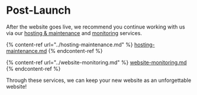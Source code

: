 # Post-Launch

After the website goes live, we recommend you continue working with us via our [hosting & maintenance](https://www.80five.co.uk/services/hosting-maintenance) and [monitoring](https://www.80five.co.uk/services/website-monitoring) services.

{% content-ref url="../hosting-maintenance.md" %}
[hosting-maintenance.md](../hosting-maintenance.md)
{% endcontent-ref %}

{% content-ref url="../website-monitoring.md" %}
[website-monitoring.md](../website-monitoring.md)
{% endcontent-ref %}

Through these services, we can keep your new website as an unforgettable website!

